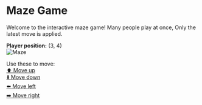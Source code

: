 # Maze Game  
Welcome to the interactive maze game! Many people play at once, Only the latest move is applied.

**Player position:** (3, 4)  
![Maze](https://github-maze-game.vercel.app/images/pos_3_4.png?t=1760865426422)

Use these to move:  
[⬆️ Move up](https://github-maze-game.vercel.app/move/3_4_w)  
[⬇️ Move down](https://github-maze-game.vercel.app/move/3_4_s)  
[⬅️ Move left](https://github-maze-game.vercel.app/move/3_4_a)  
[➡️ Move right](https://github-maze-game.vercel.app/move/3_4_d)
